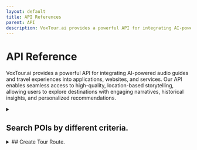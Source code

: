 ```yaml
---
layout: default
title: API References
parent: API
description: VoxTour.ai provides a powerful API for integrating AI-powered audio guides and travel experiences into applications, websites, and services. Our API enables seamless access to high-quality, location-based storytelling, allowing users to explore destinations with engaging narratives, historical insights, and personalized recommendations.
---
```


# API Reference

VoxTour.ai provides a powerful API for integrating AI-powered audio guides and travel experiences into applications, websites, and services. Our API enables seamless access to high-quality, location-based storytelling, allowing users to explore destinations with engaging narratives, historical insights, and personalized recommendations.
<details>
<summary><h2>Search POIs by different criteria.</h2></summary>

The POI Query API allows users to search for Points of Interest (POIs) within a specified geographical area based on keywords, categories, or ranking criteria. The API returns a structured list of POIs with details such as name, description, location, images, and metadata.

*Key Features*
1. Search POIs by different criteria (e.g., keyword, location, language).
2. Filter results using a bounding box (latitude/longitude).
3. Sort results by relevance or custom criteria.
4. Retrieve detailed POI information, including descriptions, images, and external links

*Example Request*
</details>
<details>
<summary>## Create Tour Route.</summary>

The POI Query API allows users to search for Points of Interest (POIs) within a specified geographical area based on keywords, categories, or ranking criteria. The API returns a structured list of POIs with details such as name, description, location, images, and metadata.

*Key Features*
1. Search POIs by different criteria (e.g., keyword, location, language).
2. Filter results using a bounding box (latitude/longitude).
3. Sort results by relevance or custom criteria.
4. Retrieve detailed POI information, including descriptions, images, and external links

*Example Request*
</details>